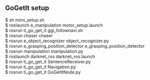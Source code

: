 ## GoGetIt setup
$ sh mimi_setup.sh  
$ roslaunch e_manipulation motor_setup.launch  
$ rosrun ti_go_get_it ggi_follownavi.sh  
$ rosrun chaser chaser  
$ rosrun e_object_recognizer object_recognizer.py  
$ rosrun e_grasping_position_detector e_grasping_position_detector  
$ rosrun manipulation manipulation.py  
$ roslaunch darknet_ros darknet_ros.launch  
$ rosrun ti_go_get_it SentenceReceiver.py  
$ rosrun ti_go_get_it Navigation.py  
$ rosrun ti_go_get_it GoGetItNode.py  
